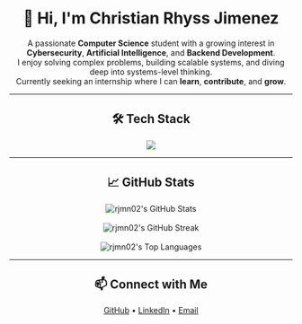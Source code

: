 <h1 align="center">👋 Hi, I'm Christian Rhyss Jimenez</h1>

<p align="center">
  A passionate <strong>Computer Science</strong> student with a growing interest in <strong>Cybersecurity</strong>, <strong>Artificial Intelligence</strong>, and <strong>Backend Development</strong>.
  <br />
  I enjoy solving complex problems, building scalable systems, and diving deep into systems-level thinking.
  <br />
  Currently seeking an internship where I can <strong>learn</strong>, <strong>contribute</strong>, and <strong>grow</strong>.
</p>

---

<h2 align="center">🛠 Tech Stack</h2>

<p align="center">
  <img src="https://skillicons.dev/icons?i=ts,js,python,java,nextjs,nestjs,fastapi,postgres,git,supabase,vscode" />
</p>

---

<h2 align="center">📈 GitHub Stats</h2>

<p align="center">
  <img src="https://github-readme-stats.vercel.app/api?username=rjmn02&theme=synthwave&show_icons=true&hide_border=false&count_private=true" alt="rjmn02's GitHub Stats" />
  <br /><br />
  <img src="https://github-readme-streak-stats.herokuapp.com/?user=rjmn02&theme=synthwave&hide_border=false" alt="rjmn02's GitHub Streak" />
  <br /><br />
  <img src="https://github-readme-stats.vercel.app/api/top-langs/?username=rjmn02&theme=synthwave&show_icons=true&hide_border=false&layout=compact" alt="rjmn02's Top Languages" />
</p>

---

<h2 align="center">📫 Connect with Me</h2>

<p align="center">
  <a href="https://github.com/rjmn02" target="_blank">GitHub</a> •
  <a href="www.linkedin.com/in/christian-rhyss-jimenez-b8752a29a" target="_blank">LinkedIn</a> •
  <a href="rhyssjmn@gmail.com" target="_blank">Email</a>
</p>
